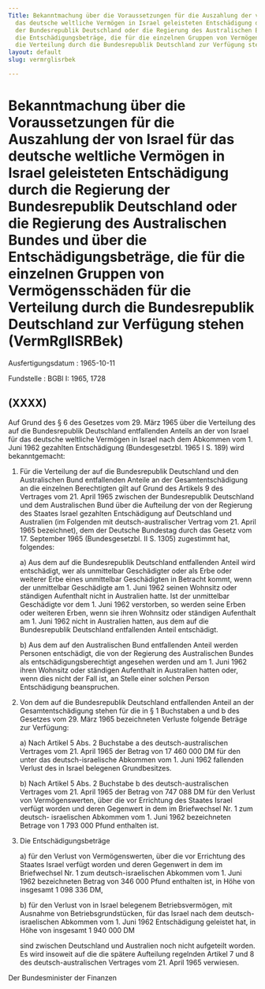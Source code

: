 ```yaml
---
Title: Bekanntmachung über die Voraussetzungen für die Auszahlung der von Israel für
  das deutsche weltliche Vermögen in Israel geleisteten Entschädigung durch die Regierung
  der Bundesrepublik Deutschland oder die Regierung des Australischen Bundes und über
  die Entschädigungsbeträge, die für die einzelnen Gruppen von Vermögensschäden für
  die Verteilung durch die Bundesrepublik Deutschland zur Verfügung stehen
layout: default
slug: vermrglisrbek

---
```


# Bekanntmachung über die Voraussetzungen für die Auszahlung der von Israel für das deutsche weltliche Vermögen in Israel geleisteten Entschädigung durch die Regierung der Bundesrepublik Deutschland oder die Regierung des Australischen Bundes und über die Entschädigungsbeträge, die für die einzelnen Gruppen von Vermögensschäden für die Verteilung durch die Bundesrepublik Deutschland zur Verfügung stehen (VermRglISRBek)

Ausfertigungsdatum
:   1965-10-11

Fundstelle
:   BGBl I: 1965, 1728



## (XXXX)

Auf Grund des § 6 des Gesetzes vom 29. März 1965 über die Verteilung
des auf die Bundesrepublik Deutschland entfallenden Anteils an der von
Israel für das deutsche weltliche Vermögen in Israel nach dem Abkommen
vom 1. Juni 1962 gezahlten Entschädigung (Bundesgesetzbl. 1965 I S.
189) wird bekanntgemacht:

1.  Für die Verteilung der auf die Bundesrepublik Deutschland und den
    Australischen Bund entfallenden Anteile an der Gesamtentschädigung an
    die einzelnen Berechtigten gilt auf Grund des Artikels 9 des Vertrages
    vom 21. April 1965 zwischen der Bundesrepublik Deutschland und dem
    Australischen Bund über die Aufteilung der von der Regierung des
    Staates Israel gezahlten Entschädigung auf Deutschland und Australien
    (im Folgenden mit deutsch-australischer Vertrag vom 21. April 1965
    bezeichnet), dem der Deutsche Bundestag durch das Gesetz vom 17.
    September 1965 (Bundesgesetzbl. II S. 1305) zugestimmt hat, folgendes:

    a)  Aus dem auf die Bundesrepublik Deutschland entfallenden Anteil wird
        entschädigt, wer als unmittelbar Geschädigter oder als Erbe oder
        weiterer Erbe eines unmittelbar Geschädigten in Betracht kommt, wenn
        der unmittelbar Geschädigte am 1. Juni 1962 seinen Wohnsitz oder
        ständigen Aufenthalt nicht in Australien hatte. Ist der unmittelbar
        Geschädigte vor dem 1. Juni 1962 verstorben, so werden seine Erben
        oder weiteren Erben, wenn sie ihren Wohnsitz oder ständigen Aufenthalt
        am 1. Juni 1962 nicht in Australien hatten, aus dem auf die
        Bundesrepublik Deutschland entfallenden Anteil entschädigt.


    b)  Aus dem auf den Australischen Bund entfallenden Anteil werden Personen
        entschädigt, die von der Regierung des Australischen Bundes als
        entschädigungsberechtigt angesehen werden und am 1. Juni 1962 ihren
        Wohnsitz oder ständigen Aufenthalt in Australien hatten oder, wenn
        dies nicht der Fall ist, an Stelle einer solchen Person Entschädigung
        beanspruchen.





2.  Von dem auf die Bundesrepublik Deutschland entfallenden Anteil an der
    Gesamtentschädigung stehen für die in § 1 Buchstaben a und b des
    Gesetzes vom 29. März 1965 bezeichneten Verluste folgende Beträge zur
    Verfügung:

    a)  Nach Artikel 5 Abs. 2 Buchstabe a des deutsch-australischen Vertrages
        vom 21. April 1965 der Betrag von 17 460 000 DM für den unter das
        deutsch-israelische Abkommen vom 1. Juni 1962 fallenden Verlust des in
        Israel belegenen Grundbesitzes.


    b)  Nach Artikel 5 Abs. 2 Buchstabe b des deutsch-australischen Vertrages
        vom 21. April 1965 der Betrag von 747 088 DM für den Verlust von
        Vermögenswerten, über die vor Errichtung des Staates Israel verfügt
        worden und deren Gegenwert in dem im Briefwechsel Nr. 1 zum deutsch-
        israelischen Abkommen vom 1. Juni 1962 bezeichneten Betrage von 1 793
        000
        Pfund enthalten ist.





3.  Die Entschädigungsbeträge

    a)  für den Verlust von Vermögenswerten, über die vor Errichtung des
        Staates Israel verfügt worden und deren Gegenwert in dem im
        Briefwechsel Nr. 1 zum deutsch-israelischen Abkommen vom 1. Juni 1962
        bezeichneten Betrag von 346 000
        Pfund enthalten ist, in Höhe von insgesamt 1 098 336 DM,


    b)  für den Verlust von in Israel belegenem Betriebsvermögen, mit Ausnahme
        von Betriebsgrundstücken, für das Israel nach dem deutsch-israelischen
        Abkommen vom 1. Juni 1962 Entschädigung geleistet hat, in Höhe von
        insgesamt 1 940 000 DM




    sind zwischen Deutschland und Australien noch nicht aufgeteilt worden.
    Es wird insoweit auf die die spätere Aufteilung regelnden Artikel 7
    und 8 des deutsch-australischen Vertrages vom 21. April 1965
    verwiesen.



Der Bundesminister der Finanzen

